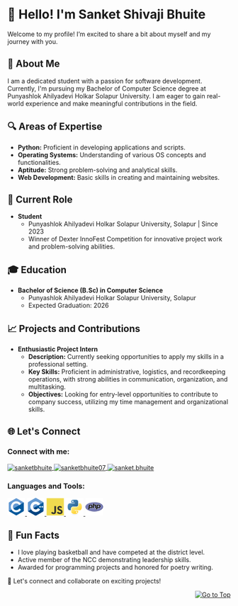 # 👋 Hello! I'm Sanket Shivaji Bhuite

Welcome to my profile! I’m excited to share a bit about myself and my journey with you.

## 🌟 About Me

I am a dedicated student with a passion for software development. Currently, I'm pursuing my Bachelor of Computer Science degree at Punyashlok Ahilyadevi Holkar Solapur University. I am eager to gain real-world experience and make meaningful contributions in the field.

## 🔍 Areas of Expertise

- **Python:** Proficient in developing applications and scripts.
- **Operating Systems:** Understanding of various OS concepts and functionalities.
- **Aptitude:** Strong problem-solving and analytical skills.
- **Web Development:** Basic skills in creating and maintaining websites.

## 💼 Current Role

- **Student**
  - Punyashlok Ahilyadevi Holkar Solapur University, Solapur | Since 2023
  - Winner of Dexter InnoFest Competition for innovative project work and problem-solving abilities.

## 🎓 Education

- **Bachelor of Science (B.Sc) in Computer Science**
  - Punyashlok Ahilyadevi Holkar Solapur University, Solapur
  - Expected Graduation: 2026

## 📈 Projects and Contributions

- **Enthusiastic Project Intern**
  - **Description:** Currently seeking opportunities to apply my skills in a professional setting.
  - **Key Skills:** Proficient in administrative, logistics, and recordkeeping operations, with strong abilities in communication, organization, and multitasking.
  - **Objectives:** Looking for entry-level opportunities to contribute to company success, utilizing my time management and organizational skills.

## 🌐 Let's Connect

<h3 align="left">Connect with me:</h3>
<p align="left">
  <a href="https://linkedin.com/in/sanketbhuite" target="_blank">
    <img align="center" src="https://raw.githubusercontent.com/rahuldkjain/github-profile-readme-generator/master/src/images/icons/Social/linked-in-alt.svg" alt="sanketbhuite" height="30" width="40" />
  </a>
  <a href="https://fb.com/sanketbhuite07" target="_blank">
    <img align="center" src="https://raw.githubusercontent.com/rahuldkjain/github-profile-readme-generator/master/src/images/icons/Social/facebook.svg" alt="sanketbhuite07" height="30" width="40" />
  </a>
  <a href="https://instagram.com/sanket.bhuite" target="_blank">
    <img align="center" src="https://raw.githubusercontent.com/rahuldkjain/github-profile-readme-generator/master/src/images/icons/Social/instagram.svg" alt="sanket.bhuite" height="30" width="40" />
  </a>
</p>

<h3 align="left">Languages and Tools:</h3>
<p align="left"> 
  <a href="https://www.cprogramming.com/" target="_blank" rel="noreferrer">
    <img src="https://raw.githubusercontent.com/devicons/devicon/master/icons/c/c-original.svg" alt="c" width="40" height="40"/> 
  </a> 
  <a href="https://www.w3schools.com/cpp/" target="_blank" rel="noreferrer"> 
    <img src="https://raw.githubusercontent.com/devicons/devicon/master/icons/cplusplus/cplusplus-original.svg" alt="cplusplus" width="40" height="40"/> 
  </a> 
  <a href="https://developer.mozilla.org/en-US/docs/Web/JavaScript" target="_blank" rel="noreferrer"> 
    <img src="https://raw.githubusercontent.com/devicons/devicon/master/icons/javascript/javascript-original.svg" alt="javascript" width="40" height="40"/> 
  </a> 
  <a href="https://www.python.org" target="_blank" rel="noreferrer"> 
    <img src="https://raw.githubusercontent.com/devicons/devicon/master/icons/python/python-original.svg" alt="python" width="40" height="40"/> 
  </a>
  <a href="https://www.python.org" target="_blank" rel="noreferrer"> 
    <img src="https://raw.githubusercontent.com/devicons/devicon/master/icons/php/php-original.svg" alt="php" width="40" height="40"/>  
</a>
</p>

## 🌱 Fun Facts

- I love playing basketball and have competed at the district level.
- Active member of the NCC demonstrating leadership skills.
- Awarded for programming projects and honored for poetry writing.

🌱 Let's connect and collaborate on exciting projects!
<p align="right"><a href="#top"><img src="https://img.shields.io/static/v1?label&message=Go+to+Top&color=0b6ab3&style=flat&logo" alt="Go to Top" /></a></p>